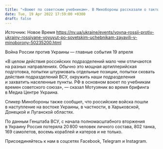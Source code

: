 ```yaml
---
title: "«Воюют по советским учебникам». В Минобороны рассказали о тактике российских оккупантов"
date: Tue, 19 Apr 2022 17:59:00 +0300
draft: false
---
```

Источник: Новое Время https://nv.ua/ukraine/events/voyna-rossii-protiv-ukrainy-rossiyane-voyuyut-po-sovetskim-uchebnikam-zayavili-v-minoborony-50235200.html


Война России против Украины — главные события 19 апреля

«В целом действия российских подразделений мало чем отличаются на разных направлениях. Обычно это мощная артиллерийская подготовка, попытки штурмовать отдельные позиции, попытки сковать действия подразделений ВСУ, окружить наши подразделения и захватить населенные пункты. РФ в основном воюет по учебникам времен советского союза», — сказал Мотузяник во время брифинга в Медиа Центре Украина.

Спикер Минобороны также сообщил, что российские войска пошли в наступление на востоке Украины, в частности, в Харьковской, Донецкой и Луганской областях.

По данным Генштаба ВСУ, с начала полномасштабного вторжения в Украину Россия потеряла 20 800 человек личного состава, 802 танка, 169 самолетов, восемь кораблей и катеров и не только.

Присоединяйтесь к нам в соцсетях Facebook, Telegram и Instagram.
